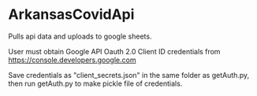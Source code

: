 # ArkansasCovidApi
Pulls api data and uploads to google sheets.



User must obtain Google API Oauth 2.0 Client ID credentials from https://console.developers.google.com

Save credentials as "client_secrets.json" in the same folder as getAuth.py, then run getAuth.py to make pickle file of credentials. 


